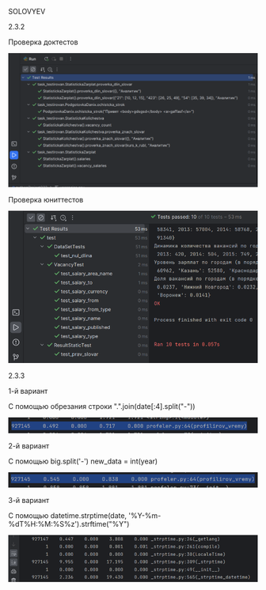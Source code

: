 SOLOVYEV

2.3.2

Проверка доктестов

![](png/z2.3.21.png)

Проверка юниттестов

![](png/z2.3.22.png)

2.3.3

1-й вариант

С помощью обрезания строки ".".join(date[:4].split("-"))

![](png/2.3.31.png)

2-й вариант

С помощью big.split('-') new_data = int(year)

![](png/2.3.32.png)

3-й вариант

С помощью datetime.strptime(date, '%Y-%m-%dT%H:%M:%S%z').strftime("%Y")

![](png/2.3.33.png)
